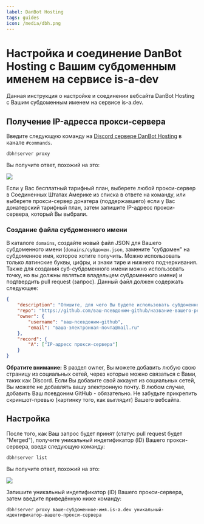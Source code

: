```yaml
---
label: DanBot Hosting
tags: guides
icon: /media/dbh.png
---
```


# Настройка и соединение DanBot Hosting с Вашим субдоменным именем на сервисе is-a-dev

Данная инструкция о настройке и соединении вебсайта DanBot Hosting с Вашим субдоменным именем на сервисе is-a.dev.

## Получение IP-адресса прокси-сервера

Введите следующую команду на [Discord сервере DanBot Hosting](https://discord.gg/dbh) в канале `#commands`.

```
dbh!server proxy
```

Вы получите ответ, похожий на это:

![](../media/dbh_proxy/1.jpg)

Если у Вас бесплатный тарифный план, выберете любой прокси-сервер в Соединенных Штатах Америке из списка в ответе на команду, или выберете прокси-сервер донатера (поддержавшего) если у Вас донатерский тарифный план, затем запишите IP-адресс прокси-сервера, который Вы выбрали.

### Создание файла субдоменного имени

В каталоге `domains`, создайте новый файл JSON для Вашего субдоменного имени (`domains/субдомен.json`, замените "субдомен" на субдоменное имя, которое хотите получить. Можно использовать только латинские буквы, цифры, и знаки тире и нижнего подчеркивания. Также для создания суб-субдоменного имени можно использовать точку, но вы должны являться владельцем субдоменного имени) и подтвердить pull request (запрос). Данный файл должен содержать следующее:

```json
{
    "description": "Опишите, для чего Вы будете использовать субдоменное имя.",
    "repo": "https://github.com/ваш-псевдоним-github/название-вашего-репозитория-для-вебсайта",
    "owner": {
        "username": "ваш-псевдоним-github",
        "email": "ваша-электронная-почта@mail.ru"
    },
    "record": {
        "A": ["IP-адресс прокси-сервера"]
    }
}
```

**Обратите внимание:** В раздел owner, Вы можете добавить любую свою страницу из социальных сетей, через которые можно связаться с Вами, таких как Discord. Если Вы добавите свой аккаунт из социальных сетей, Вы можете не добавлять вашу электронную почту. В любом случае, добавить Ваш псевдоним GitHub - обязательно. Не забудьте прикрепить скриншот-превью (картинку того, как выглядит) Вашего вебсайта.

## Настройка

После того, как Ваш запрос будет принят (статус pull request будет "Merged"), получите уникальный индетификатор (ID) Вашего прокси-сервера, введя следующую команду:

```
dbh!server list
```

Вы получите ответ, похожий на это:

![](../media/dbh_proxy/2.jpg)

Запишите уникальный индетификатор (ID) Вашего прокси-сервера, затем введите приведённую ниже команду:

```
dbh!server proxy ваше-субдоменное-имя.is-a.dev уникальный-идентификатор-вашего-прокси-сервера
```
